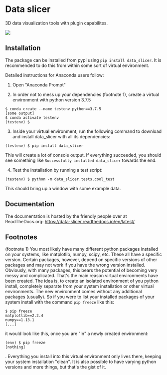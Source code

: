 # Data slicer

3D data visualization tools with plugin capabilites.

![](https://raw.githubusercontent.com/kuadrat/data_slicer/master/screenshots/pit_demo.gif)

## Installation

The package can be installed from pypi using `pip install data_slicer`.
It is recommended to do this from within some sort of virtual environment.

Detailed instructions for Anaconda users follow:

1) Open "Anaconda Prompt" 

2) In order not to mess up your dependencies (footnote 1), create a virtual 
environment with python version 3.7.5
```
$ conda create --name testenv python==3.7.5
[some output]
$ conda activate testenv
(testenv) $
```

3) Inside your virtual environment, run the following command to download and 
install data_slicer with all its dependencies:
```
(testenv) $ pip install data_slicer
```
This will create a lot of console output. If everything succeeded, you should 
see something like `Successfully installed data_slicer` towards the end.

4) Test the installation by running a test script:
```
(testenv) $ python -m data_slicer.tests.cool_test
```
This should bring up a window with some example data.


## Documentation

The documentation is hosted by the friendly people over at ReadTheDocs.org:
https://data-slicer.readthedocs.io/en/latest/

## Footnotes

(footnote 1) You most likely have many different python packages installed on 
your systems, like matplotlib, numpy, scipy, etc. These all have a specific 
version. Certain packages, however, depend on specific versions of other 
packages and may not work if you have the wrong version installed. Obviously, 
with many packages, this bears the potential of becoming very messy and 
complicated. That's the main reason virtual environments have been created. 
The idea is, to create an isolated environment of you python install, 
completely separate from your system installation or other virtual 
environments. The new environment comes without any additional packages 
(usually). So if you were to list your installed packages of your system 
install with the command `pip freeze` like this:
```
$ pip freeze
matplotlib==2.2.4
numpy==1.13.1
[...]
```
it would look like this, once you are "in" a newly created environment:
```
(env) $ pip freeze
[nothing]
```
.
Everything you install into this virtual environment only lives there, 
keeping your system installation "clean".
It is also possible to have varying python versions and more things, but 
that's the gist of it.


